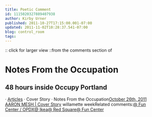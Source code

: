 ```yaml
---
title: Poetic Comment
id: 1115020327889407938
author: Kirby Urner
published: 2011-10-27T17:15:00.001-07:00
updated: 2011-11-02T10:28:37.541-07:00
blog: control_room
tags: 
---
```


[](https://blogger.googleusercontent.com/img/b/R29vZ2xl/AVvXsEjn-f-d8ENvRbTqU_rIaqllaJceWdapgfW71daFtNZCumXFLnU8H0Hl3nWzP7PHkZcRDDhLfkWyoreaS-s1y4k0l3WT7jdKuzWPjt12r_3HBeD1-BRZnxFcamR-aiprGo5LPipf/s1600/poem.png):: click for larger view ::from the comments section of 
# Notes From the Occupation

## 48 hours inside Occupy Portland
 · [Articles](http://www.wweek.com/portland/articles.html) · Cover Story · Notes From the Occupation[October 26th, 2011 AARON MESH | Cover Story](http://www.wweek.com/portland/article-18140-notes-from-the-occupation.html)[](https://blogger.googleusercontent.com/img/b/R29vZ2xl/AVvXsEhrK_X6D2Ly6HR9UxZcDPhbnUepWy8E3WNM6LIsN4DGhAvrUEG9fmBDpwJXt5d0OqWgVS_n-8rc-pjxhlVn5JOmmBfuyQpeJ1jWJ4vE2ZBppOG31BOI2ItVMUWXIspudmEPmNJF/s1600/ww.jpg)[](https://blogger.googleusercontent.com/img/b/R29vZ2xl/AVvXsEhrK_X6D2Ly6HR9UxZcDPhbnUepWy8E3WNM6LIsN4DGhAvrUEG9fmBDpwJXt5d0OqWgVS_n-8rc-pjxhlVn5JOmmBfuyQpeJ1jWJ4vE2ZBppOG31BOI2ItVMUWXIspudmEPmNJF/s1600/ww.jpg)  willamette weekRelated comments:[@ Fun Center / OPDX](http://mybizmo.blogspot.com/2011/10/fun-center-opdx.html)[@ Ikea](http://controlroom.blogspot.com/2011/10/at-ikea.html)[@ Red Square](http://controlroom.blogspot.com/2011/10/at-red-square.html)[@ Fun Center](http://controlroom.blogspot.com/2008/06/fun-center.html)